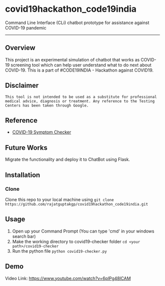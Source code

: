 # covid19hackathon_code19india
Command Line Interface (CLi) chatbot prototype for assistance against COVID-19 pandemic

***
## Overview
This project is an experimental simulation of chatbot that works as COVID-19 screening tool which can help user understand what to do next about COVID-19. This is a part of #CODE19INDIA - Hackathon against COVID19.


## Disclaimer 
```This tool is not intended to be used as a substitute for professional medical advice, diagnosis or treatment. Any reference to the Testing Centers has been taken through Google.```

## Reference
* [COVID-19 Symptom Checker](https://github.com/dylan-kuo/covid19-checker)

## Future Works
Migrate the functionality and deploy it to ChatBot using Flask.

## Installation
### Clone
Clone this repo to your local machine using `git clone https://github.com/rajatguptakgp/covid19hackathon_code19india.git`

## Usage
1. Open up your Command Prompt (You can type 'cmd' in your windows search bar)
2. Make the working directory to covid19-checker folder `cd <your path>/covid19-checker`<br />
3. Run the python file `python covid19-checker.py`

## Demo
Video Link: https://www.youtube.com/watch?v=6plPg48lCAM
